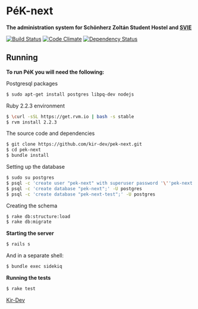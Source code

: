 # PéK-next

**The administration system for Schönherz Zoltán Student Hostel and [SVIE](http://svie.hu/)**

[![Build Status](https://travis-ci.org/kir-dev/pek-next.png?branch=master)](https://travis-ci.org/kir-dev/pek-next)
[![Code Climate](https://codeclimate.com/github/kir-dev/pek-next.png)](https://codeclimate.com/github/kir-dev/pek-next)
[![Dependency Status](https://gemnasium.com/kir-dev/pek-next.png)](https://gemnasium.com/kir-dev/pek-next)

## Running

**To run PéK you will need the following:**

Postgresql packages

```bash
$ sudo apt-get install postgres libpq-dev nodejs
```

Ruby 2.2.3 environment

```bash
$ \curl -sSL https://get.rvm.io | bash -s stable
$ rvm install 2.2.3
```

The source code and dependencies

```bash
$ git clone https://github.com/kir-dev/pek-next.git
$ cd pek-next
$ bundle install
```

Setting up the database

```bash
$ sudo su postgres
$ psql -c 'create user "pek-next" with superuser password '\''pek-next'\'';'
$ psql -c 'create database "pek-next";' -U postgres
$ psql -c 'create database "pek-next-test";' -U postgres
```

Creating the schema

```bash
$ rake db:structure:load
$ rake db:migrate
```

**Starting the server**

```bash
$ rails s
```

And in a separate shell:

```bash
$ bundle exec sidekiq
```

**Running the tests**

```bash
$ rake test
```

[Kir-Dev](http://kir-dev.sch.bme.hu/)
